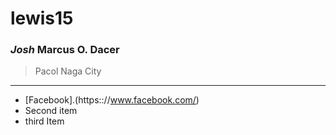 # lewis15
### *Josh* Marcus O. Dacer
> Pacol Naga City
---
- [Facebook].(https:://www.facebook.com/)
- Second item
- third Item
